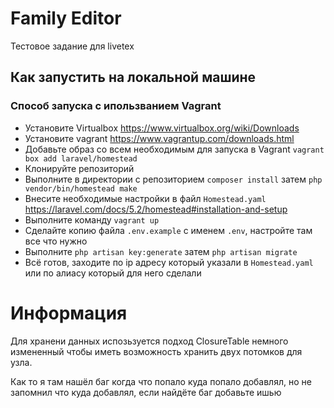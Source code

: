 # Family Editor

Тестовое задание для livetex

## Как запустить на локальной машине
### Способ запуска с ипользванием Vagrant
- Установите Virtualbox https://www.virtualbox.org/wiki/Downloads
- Установите vagrant https://www.vagrantup.com/downloads.html
- Добавьте образ со всем необходимым для запуска в Vagrant 
```vagrant box add laravel/homestead```
- Клонируйте репозиторий
- Выполните в директории с репозиторием
```composer install``` затем
```php vendor/bin/homestead make```
- Внесите необходимые настройки в файл 
```Homestead.yaml``` https://laravel.com/docs/5.2/homestead#installation-and-setup
- Выполните команду
```vagrant up```
- Сделайте копию файла ```.env.example``` с именем ```.env```, настройте там все что нужно
- Выполните
```php artisan key:generate``` затем
```php artisan migrate```
- Всё готов, заходите по ip адресу который указали в ```Homestead.yaml``` или по алиасу который для него сделали

# Информация
Для хранени данных испозьзуется подход ClosureTable немного измененный чтобы иметь возможность хранить двух потомков для узла.

Как то я там нашёл баг когда что попало куда попало добавлял, но не запомнил что куда добавлял, если найдёте баг добавьте ишью



